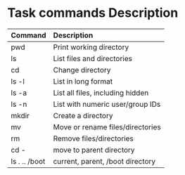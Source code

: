 # Task commands Description
|    Command    |            Description             |
|:------------- |:-----------------------------------|
|      pwd      |   Print working directory          |
|      ls       |   List files and directories       |
|      cd       |   Change directory                 |
|    ls -l      |   List in long format              |
|    ls -a      |   List all files, including hidden |
|    ls -n      |   List with numeric user/group IDs |
|    mkdir      |   Create a directory               |
|      mv       |   Move or rename files/directories |
|      rm       |   Remove files/directories         |
|     cd -      |   move to parent directory         |
| ls . .. /boot |   current, parent, /boot directory |
